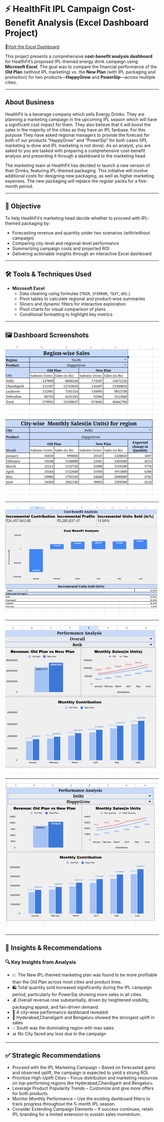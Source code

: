 # ⚡ HealthFit IPL Campaign Cost-Benefit Analysis (Excel Dashboard Project)

🔗[Visit the Excel Dashboard](https://docs.google.com/spreadsheets/d/16yvZ9S4A2Vw7U1ZAX28YdquLbbQlkAU-KeVBkXcIx7o/edit?usp=sharing)

This project presents a comprehensive **cost-benefit analysis dashboard** for HealthFit’s proposed IPL-themed energy drink campaign using **Microsoft Excel**. The goal was to compare the financial performance of the **Old Plan** (without IPL marketing) vs. the **New Plan** (with IPL packaging and promotion) for two products—**HappyGrow** and **PowerSip**—across multiple cities.

---
## About Business

HealthFit is a beverage company which sells Energy Drinks. They are planning a marketing campaign in the upcoming IPL season which will have a significant cost impact for them. They also believe that it will boost the sales in the majority of the cities as they have an IPL fanbase. For this purpose They have asked regional managers to provide the forecast for both of our products “HappyGrow” and “PowerSip” for both cases (IPL marketing is done and IPL marketing is not done). As an analyst, you are asked to you are tasked with preparing a comprehensive cost-benefit analysis and presenting it through a dashboard to the marketing head.						
						
The marketing team at HealthFit has decided to launch a new version of their Drinks, featuring IPL-themed packaging. This initiative will involve additional costs for designing new packaging, as well as higher marketing expenses. The new packaging will replace the regular packs for a five-month period.						

---
## 🎯 Objective

To help HealthFit’s marketing head decide whether to proceed with IPL-themed packaging by:

- Forecasting revenue and quantity under two scenarios (with/without campaign)
- Comparing city-level and regional-level performance
- Summarizing campaign costs and projected ROI
- Delivering actionable insights through an interactive Excel dashboard

---
## 🛠️ Tools & Techniques Used

- **Microsoft Excel**
  - Data cleaning using formulas (`TRIM`, `IFERROR`, `TEXT`, etc.)
  - Pivot tables to calculate regional and product-wise summaries
  - Slicers and dynamic filters for interactive exploration
  - Pivot charts for visual comparison of plans
  - Conditional formatting to highlight key metrics

---
## 🖼️ Dashboard Screenshots

![Region-wise Analysis](https://github.com/Deepanshu985/Health_Fit_Cost_Benefit_Analysis/blob/cf5ee0ec3bc8e7848bf9c4a1a640024fa85b3cef/output/visuals/region-wise%20analysis.png)

---
![Cost Benefit Analysis](https://github.com/Deepanshu985/Health_Fit_Cost_Benefit_Analysis/blob/cf5ee0ec3bc8e7848bf9c4a1a640024fa85b3cef/output/visuals/cost%20benefit%20analysis.png)

---
![Overall Performance Analysis](https://github.com/Deepanshu985/Health_Fit_Cost_Benefit_Analysis/blob/cf5ee0ec3bc8e7848bf9c4a1a640024fa85b3cef/output/visuals/overall%20performance%20analysis.png)

---
![City-wise Performance Analysis](https://github.com/Deepanshu985/Health_Fit_Cost_Benefit_Analysis/blob/cf5ee0ec3bc8e7848bf9c4a1a640024fa85b3cef/output/visuals/city-wise%20performance%20analysis.png)

---
## 🧠 Insights & Recommendations
### 🔍 Key Insights from Analysis
- 📈 The New IPL-themed marketing plan was found to be more profitable than the Old Plan across most cities and product lines.
- 🛍️ Total quantity sold increased significantly during the IPL campaign period, particularly for PowerSip showing more sales in all cities.
- 💰 Overall revenue rose substantially, driven by heightened visibility, packaging appeal, and fan-driven demand.
- 🌆 A city-wise performance dashboard revealed:
- 🚀 Hyderabad,Chandigarh and Bengaluru showed the strongest uplift in sales
- 💡 South was the dominating region with max sales
- 📊 No City faced any loss due to the campaign

---
## ✅ Strategic Recommendations
- Proceed with the IPL Marketing Campaign – Based on forecasted gains and observed uplift, the campaign is expected to yield a strong ROI.
- Prioritize High-Uplift Cities – Focus distribution and marketing resources on top-performing regions like Hyderabad,Chandigarh and Bengaluru.
- Leverage Product Popularity Trends – Customize and give more offers for both products.
- Monitor Monthly Performance – Use the existing dashboard filters to track progress throughout the 5-month IPL season.
- Consider Extending Campaign Elements – If success continues, retain IPL branding for a limited extension to sustain sales momentum.


